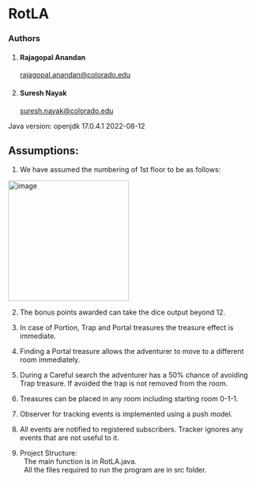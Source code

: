 # RotLA

### Authors

1. #### Rajagopal Anandan
    rajagopal.anandan@colorado.edu

1. #### Suresh Nayak 
     suresh.nayak@colorado.edu



Java version: openjdk 17.0.4.1 2022-08-12

## Assumptions:
1. We have assumed the numbering of 1st floor to be as follows:  
  <img width="244" alt="image" src="https://user-images.githubusercontent.com/42914453/192075159-9274e023-8b25-4a4c-8bc7-2ee4c3354768.png">

2. The bonus points awarded can take the dice output beyond 12.

3. In case of Portion, Trap and Portal treasures the treasure effect is immediate.
4. Finding a Portal treasure allows the adventurer to move to a different room immediately.
5. During a Careful search the adventurer has a 50% chance of avoiding Trap treasure. If avoided the trap is not removed from the room.
6. Treasures can be placed in any room including starting room 0-1-1.
7. Observer for tracking events is implemented using a push model.
8. All events are notified to registered subscribers. Tracker ignores any events that are not useful to it. 
9. Project Structure:  
  &nbsp; The main function is in RotLA.java.  
  &nbsp; All the files required to run the program are in src folder.  
